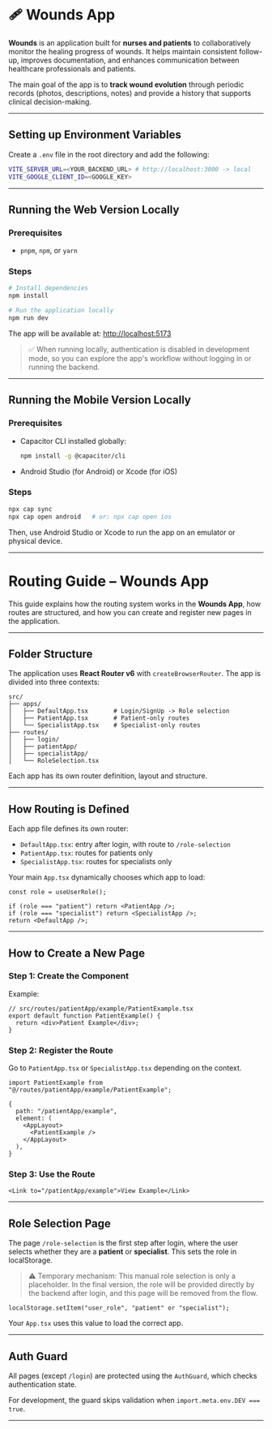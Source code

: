 # 🩹 Wounds App

**Wounds** is an application built for **nurses and patients** to collaboratively monitor the healing progress of wounds. It helps maintain consistent follow-up, improves documentation, and enhances communication between healthcare professionals and patients.

The main goal of the app is to **track wound evolution** through periodic records (photos, descriptions, notes) and provide a history that supports clinical decision-making.

---

## Setting up Environment Variables

Create a `.env` file in the root directory and add the following:

```bash
VITE_SERVER_URL=<YOUR_BACKEND_URL> # http://localhost:3000 -> local
VITE_GOOGLE_CLIENT_ID=<GOOGLE_KEY>
```

---

## Running the Web Version Locally

### Prerequisites
- `pnpm`, `npm`, or `yarn`

### Steps
```bash
# Install dependencies
npm install

# Run the application locally
npm run dev
```

The app will be available at: [http://localhost:5173](http://localhost:5173)

> ✅ When running locally, authentication is disabled in development mode, so you can explore the app's workflow without logging in or running the backend.

---

## Running the Mobile Version Locally

### Prerequisites
- Capacitor CLI installed globally:  
  ```bash
  npm install -g @capacitor/cli
  ```
- Android Studio (for Android) or Xcode (for iOS)

### Steps
```bash
npx cap sync
npx cap open android   # or: npx cap open ios
```

Then, use Android Studio or Xcode to run the app on an emulator or physical device.

---

# Routing Guide – Wounds App

This guide explains how the routing system works in the **Wounds App**, how routes are structured, and how you can create and register new pages in the application.

---

## Folder Structure

The application uses **React Router v6** with `createBrowserRouter`. The app is divided into three contexts:

```
src/
├── apps/
│   ├── DefaultApp.tsx       # Login/SignUp -> Role selection
│   ├── PatientApp.tsx       # Patient-only routes
│   └── SpecialistApp.tsx    # Specialist-only routes
├── routes/
│   ├── login/
│   ├── patientApp/
│   ├── specialistApp/
│   └── RoleSelection.tsx
```

Each app has its own router definition, layout and structure.

---

## How Routing is Defined

Each app file defines its own router:

- `DefaultApp.tsx`: entry after login, with route to `/role-selection`
- `PatientApp.tsx`: routes for patients only
- `SpecialistApp.tsx`: routes for specialists only

Your main `App.tsx` dynamically chooses which app to load:

```tsx
const role = useUserRole();

if (role === "patient") return <PatientApp />;
if (role === "specialist") return <SpecialistApp />;
return <DefaultApp />;
```

---

## How to Create a New Page

### Step 1: Create the Component

Example:

```tsx
// src/routes/patientApp/example/PatientExample.tsx
export default function PatientExample() {
  return <div>Patient Example</div>;
}
```

### Step 2: Register the Route

Go to `PatientApp.tsx` or `SpecialistApp.tsx` depending on the context.

```tsx
import PatientExample from "@/routes/patientApp/example/PatientExample";

{
  path: "/patientApp/example",
  element: (
    <AppLayout>
      <PatientExample />
    </AppLayout>
  ),
}
```

### Step 3: Use the Route

```tsx
<Link to="/patientApp/example">View Example</Link>
```

---

## Role Selection Page


The page `/role-selection` is the first step after login, where the user selects whether they are a **patient** or **specialist**. This sets the role in localStorage.

> ⚠️ Temporary mechanism: This manual role selection is only a placeholder. In the final version, the role will be provided directly by the backend after login, and this page will be removed from the flow.

```tsx
localStorage.setItem("user_role", "patient" or "specialist");
```

Your `App.tsx` uses this value to load the correct app.

---

## Auth Guard

All pages (except `/login`) are protected using the `AuthGuard`, which checks authentication state.

For development, the guard skips validation when `import.meta.env.DEV === true`.

---